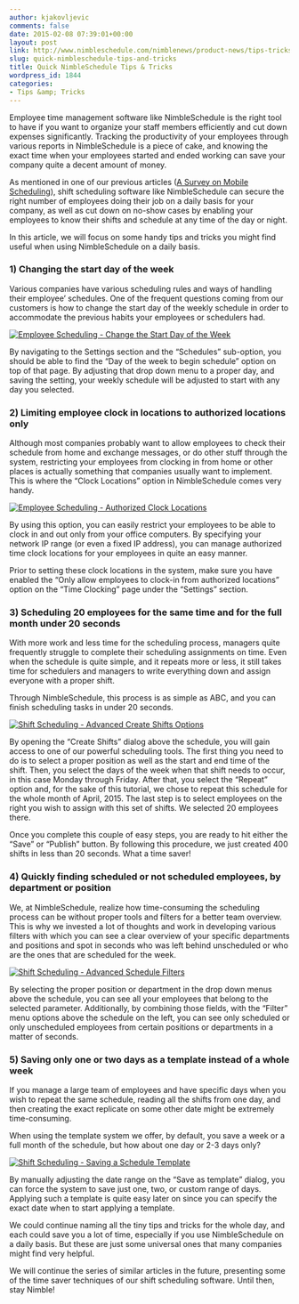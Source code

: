 ```yaml
---
author: kjakovljevic
comments: false
date: 2015-02-08 07:39:01+00:00
layout: post
link: http://www.nimbleschedule.com/nimblenews/product-news/tips-tricks/quick-nimbleschedule-tips-and-tricks/
slug: quick-nimbleschedule-tips-and-tricks
title: Quick NimbleSchedule Tips & Tricks
wordpress_id: 1844
categories:
- Tips &amp; Tricks
---
```


Employee time management software like NimbleSchedule is the right tool to have if you want to organize your staff members efficiently and cut down expenses significantly. Tracking the productivity of your employees through various reports in NimbleSchedule is a piece of cake, and knowing the exact time when your employees started and ended working can save your company quite a decent amount of money.

As mentioned in one of our previous articles ([A Survey on Mobile Scheduling](http://www.nimbleschedule.com/mobile-scheduling-survey/)), shift scheduling software like NimbleSchedule can secure the right number of employees doing their job on a daily basis for your company, as well as cut down on no-show cases by enabling your employees to know their shifts and schedule at any time of the day or night. 

In this article, we will focus on some handy tips and tricks you might find useful when using NimbleSchedule on a daily basis.



### 1) Changing the start day of the week



Various companies have various scheduling rules and ways of handling their employee’ schedules. One of the frequent questions coming from our customers is how to change the start day of the weekly schedule in order to accommodate the previous habits your employees or schedulers had.



[![Employee Scheduling - Change the Start Day of the Week](http://www.nimbleschedule.com/wp-content/uploads/2015/02/DayOfTheWeekToStartSchedule-thumb.jpg)](http://www.nimbleschedule.com/wp-content/uploads/2015/02/DayOfTheWeekToStartSchedule.jpg)



By navigating to the Settings section and the “Schedules” sub-option, you should be able to find the “Day of the week to begin schedule” option on top of that page. By adjusting that drop down menu to a proper day, and saving the setting, your weekly schedule will be adjusted to start with any day you selected.



### 2) Limiting employee clock in locations to authorized locations only



Although most companies probably want to allow employees to check their schedule from home and exchange messages, or do other stuff through the system, restricting your employees from clocking in from home or other places is actually something that companies usually want to implement. This is where the “Clock Locations” option in NimbleSchedule comes very handy. 



[![Employee Scheduling - Authorized Clock Locations](http://www.nimbleschedule.com/wp-content/uploads/2015/02/ClockLocations-thumb.jpg)](http://www.nimbleschedule.com/wp-content/uploads/2015/02/ClockLocations.jpg)



By using this option, you can easily restrict your employees to be able to clock in and out only from your office computers. By specifying your network IP range (or even a fixed IP address), you can manage authorized time clock locations for your employees in quite an easy manner.

Prior to setting these clock locations in the system, make sure you have enabled the “Only allow employees to clock-in from authorized locations” option on the “Time Clocking” page under the “Settings” section.



### 3) Scheduling 20 employees for the same time and for the full month under 20 seconds



With more work and less time for the scheduling process, managers quite frequently struggle to complete their scheduling assignments on time. Even when the schedule is quite simple, and it repeats more or less, it still takes time for schedulers and managers to write everything down and assign everyone with a proper shift.

Through NimbleSchedule, this process is as simple as ABC, and you can finish scheduling tasks in under 20 seconds.



[![Shift Scheduling - Advanced Create Shifts Options](http://www.nimbleschedule.com/wp-content/uploads/2015/02/CreateShifts-thumb.jpg)](http://www.nimbleschedule.com/wp-content/uploads/2015/02/CreateShifts.jpg)



By opening the “Create Shifts” dialog above the schedule, you will gain access to one of our powerful scheduling tools. The first thing you need to do is to select a proper position as well as the start and end time of the shift. Then, you select the days of the week when that shift needs to occur, in this case Monday through Friday. After that, you select the “Repeat” option and, for the sake of this tutorial, we chose to repeat this schedule for the whole month of April, 2015. The last step is to select employees on the right you wish to assign with this set of shifts. We selected 20 employees there.

Once you complete this couple of easy steps, you are ready to hit either the “Save” or “Publish” button. By following this procedure, we just created 400 shifts in less than 20 seconds. What a time saver!



### 4) Quickly finding scheduled or not scheduled employees, by department or position



We, at NimbleSchedule, realize how time-consuming the scheduling process can be without proper tools and filters for a better team overview. This is why we invested a lot of thoughts and work in developing various filters with which you can see a clear overview of your specific departments and positions and spot in seconds who was left behind unscheduled or who are the ones that are scheduled for the week.



[![Shift Scheduling - Advanced Schedule Filters](http://www.nimbleschedule.com/wp-content/uploads/2015/02/ScheduleFilters-thumb.jpg)](http://www.nimbleschedule.com/wp-content/uploads/2015/02/ScheduleFilters.jpg)



By selecting the proper position or department in the drop down menus above the schedule, you can see all your employees that belong to the selected parameter. Additionally, by combining those fields, with the “Filter” menu options above the schedule on the left, you can see only scheduled or only unscheduled employees from certain positions or departments in a matter of seconds.



### 5) Saving only one or two days as a template instead of a whole week



If you manage a large team of employees and have specific days when you wish to repeat the same schedule, reading all the shifts from one day, and then creating the exact replicate on some other date might be extremely time-consuming.

When using the template system we offer, by default, you save a week or a full month of the schedule, but how about one day or 2-3 days only?



[![Shift Scheduling - Saving a Schedule Template](http://www.nimbleschedule.com/wp-content/uploads/2015/02/TemplateTricks-thumb.jpg)](http://www.nimbleschedule.com/wp-content/uploads/2015/02/TemplateTricks.jpg)



By manually adjusting the date range on the “Save as template” dialog, you can force the system to save just one, two, or custom range of days. Applying such a template is quite easy later on since you can specify the exact date when to start applying a template.

We could continue naming all the tiny tips and tricks for the whole day, and each could save you a lot of time, especially if you use NimbleSchedule on a daily basis. But these are just some universal ones that many companies might find very helpful. 

We will continue the series of similar articles in the future, presenting some of the time saver techniques of our shift scheduling software. Until then, stay Nimble!

